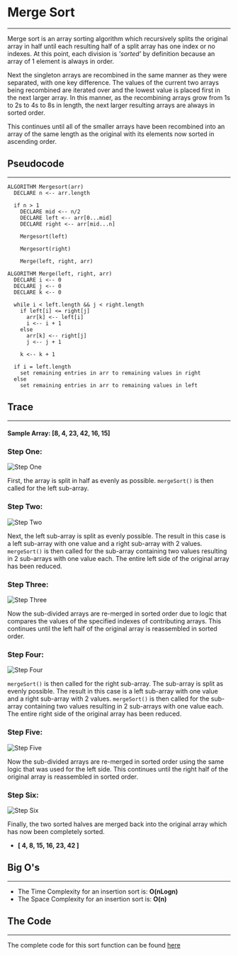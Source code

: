 # Merge Sort
---
Merge sort is an array sorting algorithm which recursively splits the original array in half until each resulting half of a split array has one index or no indexes. At this point, each division is *'sorted'* by definition because an array of 1 element is always in order.

Next the singleton arrays are recombined in the same manner as they were separated, with one key difference. The values of the current two arrays being recombined are iterated over and the lowest value is placed first in the next larger array. In this manner, as the recombining arrays grow from 1s to 2s to 4s to 8s in length, the next larger resulting arrays are always in sorted order.

This continues until all of the smaller arrays have been recombined into an array of the same length as the original with its elements now sorted in ascending order.

## Pseudocode
---
```
ALGORITHM Mergesort(arr)
  DECLARE n <-- arr.length

  if n > 1
    DECLARE mid <-- n/2
    DECLARE left <-- arr[0...mid]
    DECLARE right <-- arr[mid...n]

    Mergesort(left)

    Mergesort(right)

    Merge(left, right, arr)

ALGORITHM Merge(left, right, arr)
  DECLARE i <-- 0
  DECLARE j <-- 0
  DECLARE k <-- 0

  while i < left.length && j < right.length
    if left[i] <= right[j]
      arr[k] <-- left[i]
      i <-- i + 1
    else
      arr[k] <-- right[j]
      j <-- j + 1

    k <-- k + 1

  if i = left.length
    set remaining entries in arr to remaining values in right
  else
    set remaining entries in arr to remaining values in left
```

## Trace
---
#### Sample Array: [8, 4, 23, 42, 16, 15]

### Step One:

![Step One](./merge1.PNG)

First, the array is split in half as evenly as possible. `mergeSort()` is then called for the left sub-array.

### Step Two:

![Step Two](./merge2.PNG)

Next, the left sub-array is split as evenly possible.
The result in this case is a left sub-array with one value and a right sub-array with 2 values. `mergeSort()` is then called for the sub-array containing two values resulting in 2 sub-arrays with one value each. The entire left side of the original array has been reduced.

### Step Three:

![Step Three](./merge3.PNG)

Now the sub-divided arrays are re-merged in sorted order due to logic that compares the values of the specified indexes of contributing arrays. This continues until the left half of the original array is reassembled in sorted order.

### Step Four:

![Step Four](./merge4.PNG)

`mergeSort()` is then called for the right sub-array. The sub-array is split as evenly possible.
The result in this case is a left sub-array with one value and a right sub-array with 2 values. `mergeSort()` is then called for the sub-array containing two values resulting in 2 sub-arrays with one value each. The entire right side of the original array has been reduced.

### Step Five:

![Step Five](./merge5.PNG)

Now the sub-divided arrays are re-merged in sorted order using the same logic that was used for the left side. This continues until the right half of the original array is reassembled in sorted order.

### Step Six:

![Step Six](./merge6.PNG)

Finally, the two sorted halves are merged back into the original array which has now been completely sorted.

- **[ 4, 8, 15, 16, 23, 42 ]**


## Big O's
---
- The Time Complexity for an insertion sort is: **O(nLogn)**
- The Space Complexity for an insertion sort is: **O(n)**

## The Code
---
The complete code for this sort function can be found [here](./merge-sort.js)
